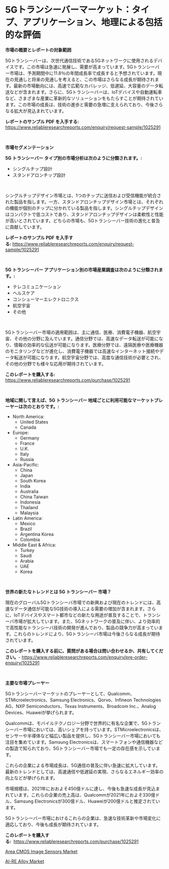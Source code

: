 <p><h1>5Gトランシーバーマーケット：タイプ、アプリケーション、地理による包括的な評価</h1></p><p><strong>市場の概要とレポートの対象範囲</strong></p>
<p><p>5Gトランシーバーは、次世代通信技術である5Gネットワークに使用されるデバイスです。この市場は急速に発展し、需要が高まっています。5Gトランシーバー市場は、予測期間中に11.8％の年間成長率で成長すると予想されています。現在の見通しと将来の見通しを考えると、この市場はさらなる成長が期待されます。最新の市場動向には、高速で広範なカバレッジ、低遅延、大容量のデータ転送などが含まれます。さらに、5Gトランシーバーは、IoTデバイスや自動運転車など、さまざまな産業に革新的なソリューションをもたらすことが期待されています。この市場の成長は、技術の進歩と需要の急増に支えられており、今後さらなる拡大が見込まれています。</p></p>
<p><strong>レポートのサンプル PDF を入手する:</strong> <a href="https://www.reliableresearchreports.com/enquiry/request-sample/1025291">https://www.reliableresearchreports.com/enquiry/request-sample/1025291</a></p>
<p>&nbsp;</p>
<p><strong>市場セグメンテーション</strong></p>
<p><strong>5G トランシーバー タイプ別の市場分析は次のように分類されます。:</strong></p>
<p><ul><li>シングルチップ設計</li><li>スタンドアロンチップ設計</li></ul></p>
<p>&nbsp;</p>
<p><p>シングルチップデザイン市場とは、1つのチップに送信および受信機能が統合された製品を指します。一方、スタンドアロンチップデザイン市場とは、それぞれの機能が個別のチップに分かれている製品を指します。シングルチップデザインはコンパクトで低コストであり、スタンドアロンチップデザインは柔軟性と性能が高いとされています。どちらの市場も、5Gトランシーバー技術の進化と普及に貢献しています。</p></p>
<p><strong>レポートのサンプル PDF を入手する:</strong>&nbsp;<a href="https://www.reliableresearchreports.com/enquiry/request-sample/1025291">https://www.reliableresearchreports.com/enquiry/request-sample/1025291</a></p>
<p>&nbsp;</p>
<p><strong> 5G トランシーバー アプリケーション別の市場産業調査は次のように分類されます。:</strong></p>
<p><ul><li>テレコミュニケーション</li><li>ヘルスケア</li><li>コンシューマーエレクトロニクス</li><li>航空宇宙</li><li>その他</li></ul></p>
<p>&nbsp;</p>
<p><p>5Gトランシーバー市場の適用範囲は、主に通信、医療、消費電子機器、航空宇宙、その他の分野に及んでいます。通信分野では、高速なデータ転送が可能になり、情報の効率的な伝送が可能になります。医療分野では、遠隔医療や医療機器のモニタリングなどが進化し、消費電子機器では高速なインターネット接続やデータ転送が可能になります。航空宇宙分野では、高度な通信技術が必要とされ、その他の分野でも様々な応用が期待されています。</p></p>
<p><strong>このレポートを購入する:</strong>&nbsp; <a href="https://www.reliableresearchreports.com/purchase/1025291">https://www.reliableresearchreports.com/purchase/1025291</a></p>
<p>&nbsp;</p>
<p><strong>地域に関して言えば、5G トランシーバー 地域ごとに利用可能なマーケットプレーヤーは次のとおりです。:</strong></p>
<p><ul>
    <li>
        North America:
        <ul>
            <li>United States</li>
            <li>Canada</li>
        </ul>
    </li>
    <li>
        Europe:
        <ul>
            <li>Germany</li>
            <li>France</li>
            <li>U.K.</li>
            <li>Italy</li>
            <li>Russia</li>
        </ul>
    </li>
    <li>
        Asia-Pacific:
        <ul>
            <li>China</li>
            <li>Japan</li>
            <li>South Korea</li>
            <li>India</li>
            <li>Australia</li>
            <li>China Taiwan</li>
            <li>Indonesia</li>
            <li>Thailand</li>
            <li>Malaysia</li>
        </ul>
    </li>
    <li>
        Latin America:
        <ul>
            <li>Mexico</li>
            <li>Brazil</li>
            <li>Argentina Korea</li>
            <li>Colombia</li>
        </ul>
    </li>
    <li>
        Middle East & Africa:
        <ul>
            <li>Turkey</li>
            <li>Saudi</li>
            <li>Arabia</li>
            <li>UAE</li>
            <li>Korea</li>
        </ul>
    </li>
    </ul></p>
<p>&nbsp;</p>
<p><strong>世界の新たなトレンドとは 5G トランシーバー 市場？</strong></p>
<p><p>現在のグローバル5Gトランシーバ市場での新興および現在のトレンドには、高速なデータ通信が可能な5G技術の導入による需要の増加が含まれます。さらに、IoTデバイスやスマート都市などの新たな用途が普及することで、トランシーバ市場が拡大しています。また、5Gネットワークの普及に伴い、より効率的で高性能なトランシーバ技術の開発が進んでおり、製品の競争力が高まっています。これらのトレンドにより、5Gトランシーバ市場は今後さらなる成長が期待されています。</p></p>
<p><strong>このレポートを購入する前に、質問がある場合は問い合わせるか、共有してください。</strong>- <a href="https://www.reliableresearchreports.com/enquiry/pre-order-enquiry/1025291">https://www.reliableresearchreports.com/enquiry/pre-order-enquiry/1025291</a></p>
<p>&nbsp;</p>
<p><strong>主要な市場プレーヤー</strong></p>
<p><p>5Gトランシーバーマーケットのプレーヤーとして、Qualcomm、STMicroelectronics、Samsung Electronics、Qorvo、Infineon Technologies AG、NXP Semiconductors、Texas Instruments、Broadcom Inc.、Analog Devices、Huaweiが挙げられます。</p><p>Qualcommは、モバイルテクノロジー分野で世界的に有名な企業で、5Gトランシーバー市場においては、高いシェアを持っています。STMicroelectronicsは、センサーや半導体など幅広い製品を提供し、5Gトランシーバー市場においても注目を集めています。Samsung Electronicsは、スマートフォンや通信機器などの製造で知られており、5Gトランシーバー市場でも一定の存在感を示しています。</p><p>これらの企業による市場成長は、5G通信の普及に伴い急速に拡大しています。最新のトレンドとしては、高速通信や低遅延の実現、さらなるエネルギー効率の向上などが挙げられます。</p><p>市場規模は、2021年におおよそ450億ドルに達し、今後も急速な成長が見込まれています。これらの企業の売上高は、Qualcommが2021年におよそ330億ドル、Samsung Electronicsが300億ドル、Huaweiが200億ドルと推定されています。</p><p>5Gトランシーバー市場におけるこれらの企業は、急速な技術革新や市場変化に適応しており、今後も成長が期待されています。</p></p>
<p><strong>このレポートを購入する:</strong>&nbsp;&nbsp;<a href="https://www.reliableresearchreports.com/purchase/1025291">https://www.reliableresearchreports.com/purchase/1025291</a></p>
<p><p><a href="https://summer-dogwood-3e9.notion.site/Insights-into-Area-CMOS-Image-Sensors-Market-Size-Analysing-Market-Share-Trends-and-Growth-from-2-239f039ab45c4c3ab0b34aa144cedd6f">Area CMOS Image Sensors Market</a></p><p><a href="https://github.com/Sherrillcrooksxa8i18ucf2m/Market-Research-Report-List-1/blob/main/al-re-alloy-market.md">Al-RE Alloy Market</a></p></p>